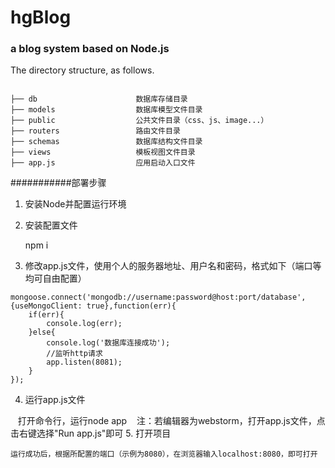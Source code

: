 
# hgBlog
### a blog system based on Node.js

The directory structure, as follows.

```directory

├── db                      数据库存储目录
├── models                  数据库模型文件目录
├── public                  公共文件目录（css、js、image...）
├── routers                 路由文件目录
├── schemas                 数据库结构文件目录
├── views                   模板视图文件目录
├── app.js                  应用启动入口文件

```


###########部署步骤

1. 安装Node并配置运行环境

2. 安装配置文件  

    npm i
3. 修改app.js文件，使用个人的服务器地址、用户名和密码，格式如下（端口等均可自由配置）
``` node
mongoose.connect('mongodb://username:password@host:port/database',{useMongoClient: true},function(err){
    if(err){
        console.log(err);
    }else{
        console.log('数据库连接成功');
        //监听http请求
        app.listen(8081);
    }
});
```

4. 运行app.js文件

    打开命令行，运行node app
    注：若编辑器为webstorm，打开app.js文件，点击右键选择"Run app.js"即可
5. 打开项目

    运行成功后，根据所配置的端口（示例为8080），在浏览器输入localhost:8080，即可打开

